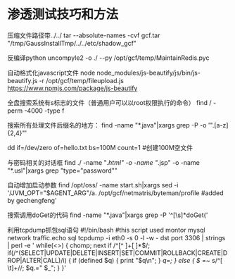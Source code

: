 # 渗透测试技巧和方法

压缩文件路径带../../
tar --absolute-names -cvf gcf.tar "/tmp/GaussInstallTmp/../../etc/shadow_gcf"

反编译python
uncompyle2 -o ./ --py /opt/gcf/temp/MaintainRedis.pyc

自动格式化javascript文件
node node_modules/js-beautify/js/bin/js-beautify.js -r /opt/gcf/temp/fileupload.js
https://www.npmjs.com/package/js-beautify

全盘搜索系统有s标志的文件（普通用户可以以root权限执行的命令）
find / -perm -4000 -type f

搜索所有处理文件后缀名的地方：
find -name "*.java"|xargs grep -P -o '\"\.[a-z]{2,4}\"'

dd if=/dev/zero of=hello.txt bs=100M count=1   #创建100M空文件

与密码相关的对话框
find ./ -name "*.html" -o -name "*.jsp" -o -name "*.usl"|xargs grep "type=\"password\""

自动增加启动参数
find /opt/oss/ -name start.sh|xargs sed -i '/JVM_OPT=\"\$AGENT_ARG\"/a. /opt/gcf/netmatris/byteman/profile #added by gechengfeng'

搜索调用doGet的代码
find -name "*.java"|xargs grep -P '^[\s]*doGet\('

利用tcpdump抓包sql语句
#!/bin/bash
#this script used montor mysql network traffic.echo sql
tcpdump -i eth0 -s 0 -l -w - dst port 3306 | strings | perl -e '
while(<>) { chomp; next if /^[^ ]+[ ]*$/;
 if(/^(SELECT|UPDATE|DELETE|INSERT|SET|COMMIT|ROLLBACK|CREATE|DROP|ALTER|CALL)/i)
 {
   if (defined $q) { print "$q\n"; }
   $q=$_;
 } else {
   $_ =~ s/^[ \t]+//; $q.=" $_";
 }
}'